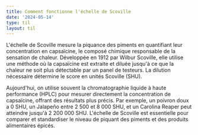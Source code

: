 ```yaml
---
title: Comment fonctionne l'échelle de Scoville
date: '2024-05-14'
type: til
layout: til
---
```

L'échelle de Scoville mesure la piquance des piments en quantifiant leur concentration en capsaïcine, le composé chimique responsable de la sensation de chaleur. Développée en 1912 par Wilbur Scoville, elle utilise une méthode où la capsaïcine est extraite et diluée jusqu'à ce que la chaleur ne soit plus détectable par un panel de testeurs. La dilution nécessaire détermine le score en unités Scoville (SHU).

Aujourd'hui, on utilise souvent la chromatographie liquide à haute performance (HPLC) pour mesurer directement la concentration de capsaïcine, offrant des résultats plus précis. Par exemple, un poivron doux a 0 SHU, un Jalapeño entre 2 500 et 8 000 SHU, et un Carolina Reaper peut atteindre jusqu'à 2 200 000 SHU. L'échelle de Scoville est essentielle pour comparer et standardiser le niveau de piquant des piments et des produits alimentaires épicés.